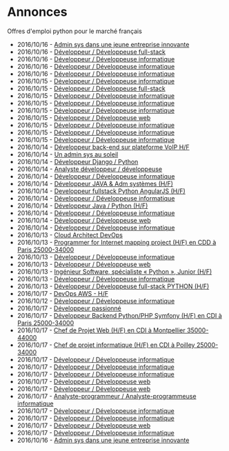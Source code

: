 # Annonces

Offres d'emploi python pour le marché français

* 2016/10/16 - [Admin sys dans une jeune entreprise innovante](http://www.pyjobs.fr/jobs/details/3791/admin-sys-dans-une-jeune-entreprise-innovante "Admin sys dans une jeune entreprise innovante")
* 2016/10/16 - [Développeur / Développeuse full-stack](http://www.pyjobs.fr/jobs/details/3790/developpeur-developpeuse-full-stack "Développeur / Développeuse full-stack")
* 2016/10/16 - [Développeur / Développeuse informatique](http://www.pyjobs.fr/jobs/details/3787/developpeur-developpeuse-informatique "Développeur / Développeuse informatique")
* 2016/10/16 - [Développeur / Développeuse informatique](http://www.pyjobs.fr/jobs/details/3788/developpeur-developpeuse-informatique "Développeur / Développeuse informatique")
* 2016/10/16 - [Développeur / Développeuse informatique](http://www.pyjobs.fr/jobs/details/3789/developpeur-developpeuse-informatique "Développeur / Développeuse informatique")
* 2016/10/15 - [Développeur / Développeuse informatique](http://www.pyjobs.fr/jobs/details/3783/developpeur-developpeuse-informatique "Développeur / Développeuse informatique")
* 2016/10/15 - [Développeur / Développeuse full-stack](http://www.pyjobs.fr/jobs/details/3779/developpeur-developpeuse-full-stack "Développeur / Développeuse full-stack")
* 2016/10/15 - [Développeur / Développeuse informatique](http://www.pyjobs.fr/jobs/details/3782/developpeur-developpeuse-informatique "Développeur / Développeuse informatique")
* 2016/10/15 - [Développeur / Développeuse informatique](http://www.pyjobs.fr/jobs/details/3781/developpeur-developpeuse-informatique "Développeur / Développeuse informatique")
* 2016/10/15 - [Développeur / Développeuse informatique](http://www.pyjobs.fr/jobs/details/3786/developpeur-developpeuse-informatique "Développeur / Développeuse informatique")
* 2016/10/15 - [Développeur / Développeuse web](http://www.pyjobs.fr/jobs/details/3778/developpeur-developpeuse-web "Développeur / Développeuse web")
* 2016/10/15 - [Développeur / Développeuse informatique](http://www.pyjobs.fr/jobs/details/3785/developpeur-developpeuse-informatique "Développeur / Développeuse informatique")
* 2016/10/15 - [Développeur / Développeuse informatique](http://www.pyjobs.fr/jobs/details/3780/developpeur-developpeuse-informatique "Développeur / Développeuse informatique")
* 2016/10/15 - [Développeur / Développeuse informatique](http://www.pyjobs.fr/jobs/details/3784/developpeur-developpeuse-informatique "Développeur / Développeuse informatique")
* 2016/10/14 - [Développeur back-end sur plateforme VoIP H/F](http://www.pyjobs.fr/jobs/details/3776/developpeur-back-end-sur-plateforme-voip-h-f "Développeur back-end sur plateforme VoIP H/F")
* 2016/10/14 - [Un admin sys au soleil](http://www.pyjobs.fr/jobs/details/3775/un-admin-sys-au-soleil "Un admin sys au soleil")
* 2016/10/14 - [Développeur Django / Python](http://www.pyjobs.fr/jobs/details/3771/developpeur-django-python "Développeur Django / Python")
* 2016/10/14 - [Analyste développeur / développeuse](http://www.pyjobs.fr/jobs/details/3768/analyste-developpeur-developpeuse "Analyste développeur / développeuse")
* 2016/10/14 - [Développeur / Développeuse informatique](http://www.pyjobs.fr/jobs/details/3767/developpeur-developpeuse-informatique "Développeur / Développeuse informatique")
* 2016/10/14 - [Développeur JAVA & Adm systèmes (H/F)](http://www.pyjobs.fr/jobs/details/3774/developpeur-java-adm-systemes-h-f "Développeur JAVA & Adm systèmes (H/F)")
* 2016/10/14 - [Developpeur fullstack Python AngularJS (H/F)](http://www.pyjobs.fr/jobs/details/3777/developpeur-fullstack-python-angularjs-h-f "Developpeur fullstack Python AngularJS (H/F)")
* 2016/10/14 - [Développeur / Développeuse informatique](http://www.pyjobs.fr/jobs/details/3772/developpeur-developpeuse-informatique "Développeur / Développeuse informatique")
* 2016/10/14 - [Développeur Java / Python (H/F)](http://www.pyjobs.fr/jobs/details/3769/developpeur-java-python-h-f "Développeur Java / Python (H/F)")
* 2016/10/14 - [Développeur / Développeuse informatique](http://www.pyjobs.fr/jobs/details/3773/developpeur-developpeuse-informatique "Développeur / Développeuse informatique")
* 2016/10/14 - [Développeur / Développeuse web](http://www.pyjobs.fr/jobs/details/3770/developpeur-developpeuse-web "Développeur / Développeuse web")
* 2016/10/14 - [Développeur / Développeuse informatique](http://www.pyjobs.fr/jobs/details/3766/developpeur-developpeuse-informatique "Développeur / Développeuse informatique")
* 2016/10/13 - [Cloud Architect DevOps](http://www.pyjobs.fr/jobs/details/3764/cloud-architect-devops "Cloud Architect DevOps")
* 2016/10/13 - [Programmer for Internet mapping project (H/F) en CDD à Paris 25000-34000](http://www.pyjobs.fr/jobs/details/3763/programmer-for-internet-mapping-project-h-f-en-cdd-a-paris-25000-34000 "Programmer for Internet mapping project (H/F) en CDD à Paris 25000-34000")
* 2016/10/13 - [Développeur / Développeuse informatique](http://www.pyjobs.fr/jobs/details/3762/developpeur-developpeuse-informatique "Développeur / Développeuse informatique")
* 2016/10/13 - [Développeur / Développeuse web](http://www.pyjobs.fr/jobs/details/3761/developpeur-developpeuse-web "Développeur / Développeuse web")
* 2016/10/13 - [Ingénieur Software, spécialiste « Python », Junior (H/F)](http://www.pyjobs.fr/jobs/details/3760/ingenieur-software-specialiste-python-junior-h-f "Ingénieur Software, spécialiste « Python », Junior (H/F)")
* 2016/10/13 - [Développeur / Développeuse informatique](http://www.pyjobs.fr/jobs/details/3759/developpeur-developpeuse-informatique "Développeur / Développeuse informatique")
* 2016/10/13 - [Développeur / Développeuse full-stack PYTHON (H/F)](http://www.pyjobs.fr/jobs/details/3765/developpeur-developpeuse-full-stack-python-h-f "Développeur / Développeuse full-stack PYTHON (H/F)")
* 2016/10/17 - [DevOps AWS - H/F](http://www.pyjobs.fr/jobs/details/3309/devops-aws-h-f "DevOps AWS - H/F")
* 2016/10/12 - [Développeur / Développeuse informatique](http://www.pyjobs.fr/jobs/details/3253/developpeur-developpeuse-informatique "Développeur / Développeuse informatique")
* 2016/10/17 - [Développeur passionné](http://www.pyjobs.fr/jobs/details/3299/developpeur-passionne "Développeur passionné")
* 2016/10/17 - [Développeur Backend Python/PHP Symfony (H/F) en CDI à Paris 25000-34000](http://www.pyjobs.fr/jobs/details/3300/developpeur-backend-python-php-symfony-h-f-en-cdi-a-paris-25000-34000 "Développeur Backend Python/PHP Symfony (H/F) en CDI à Paris 25000-34000")
* 2016/10/17 - [Chef de Projet Web (H/F) en CDI à Montpellier 35000-44000](http://www.pyjobs.fr/jobs/details/3301/chef-de-projet-web-h-f-en-cdi-a-montpellier-35000-44000 "Chef de Projet Web (H/F) en CDI à Montpellier 35000-44000")
* 2016/10/17 - [Chef de projet informatique (H/F) en CDI à Poilley 25000-34000](http://www.pyjobs.fr/jobs/details/3296/chef-de-projet-informatique-h-f-en-cdi-a-poilley-25000-34000 "Chef de projet informatique (H/F) en CDI à Poilley 25000-34000")
* 2016/10/17 - [Développeur / Développeuse informatique](http://www.pyjobs.fr/jobs/details/3305/developpeur-developpeuse-informatique "Développeur / Développeuse informatique")
* 2016/10/17 - [Développeur / Développeuse informatique](http://www.pyjobs.fr/jobs/details/3297/developpeur-developpeuse-informatique "Développeur / Développeuse informatique")
* 2016/10/17 - [Développeur / Développeuse informatique](http://www.pyjobs.fr/jobs/details/3304/developpeur-developpeuse-informatique "Développeur / Développeuse informatique")
* 2016/10/17 - [Développeur / Développeuse web](http://www.pyjobs.fr/jobs/details/3307/developpeur-developpeuse-web "Développeur / Développeuse web")
* 2016/10/17 - [Développeur / Développeuse web](http://www.pyjobs.fr/jobs/details/3298/developpeur-developpeuse-web "Développeur / Développeuse web")
* 2016/10/17 - [Analyste-programmeur / Analyste-programmeuse informatique](http://www.pyjobs.fr/jobs/details/3306/analyste-programmeur-analyste-programmeuse-informatique "Analyste-programmeur / Analyste-programmeuse informatique")
* 2016/10/17 - [Développeur / Développeuse informatique](http://www.pyjobs.fr/jobs/details/3302/developpeur-developpeuse-informatique "Développeur / Développeuse informatique")
* 2016/10/17 - [Développeur / Développeuse informatique](http://www.pyjobs.fr/jobs/details/3295/developpeur-developpeuse-informatique "Développeur / Développeuse informatique")
* 2016/10/17 - [Développeur / Développeuse web](http://www.pyjobs.fr/jobs/details/3303/developpeur-developpeuse-web "Développeur / Développeuse web")
* 2016/10/17 - [Développeur / Développeuse informatique](http://www.pyjobs.fr/jobs/details/3308/developpeur-developpeuse-informatique "Développeur / Développeuse informatique")
* 2016/10/16 - [Admin sys dans une jeune entreprise innovante](http://www.pyjobs.fr/jobs/details/3294/admin-sys-dans-une-jeune-entreprise-innovante "Admin sys dans une jeune entreprise innovante")

